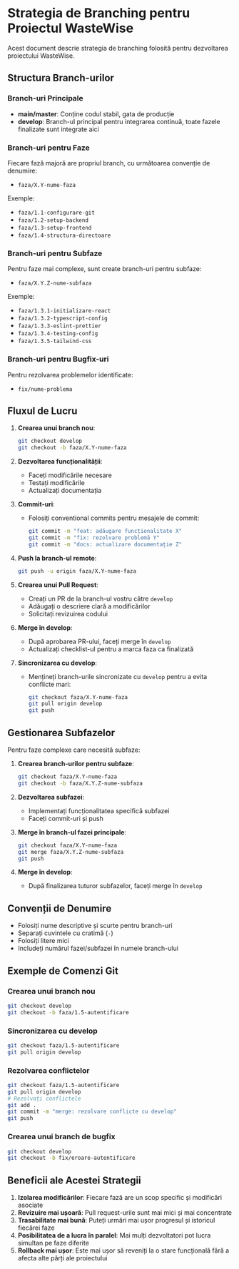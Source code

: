 # Strategia de Branching pentru Proiectul WasteWise

Acest document descrie strategia de branching folosită pentru dezvoltarea proiectului WasteWise.

## Structura Branch-urilor

### Branch-uri Principale

- **main/master**: Conține codul stabil, gata de producție
- **develop**: Branch-ul principal pentru integrarea continuă, toate fazele finalizate sunt integrate aici

### Branch-uri pentru Faze

Fiecare fază majoră are propriul branch, cu următoarea convenție de denumire:

- `faza/X.Y-nume-faza`

Exemple:
- `faza/1.1-configurare-git`
- `faza/1.2-setup-backend`
- `faza/1.3-setup-frontend`
- `faza/1.4-structura-directoare`

### Branch-uri pentru Subfaze

Pentru faze mai complexe, sunt create branch-uri pentru subfaze:

- `faza/X.Y.Z-nume-subfaza`

Exemple:
- `faza/1.3.1-initializare-react`
- `faza/1.3.2-typescript-config`
- `faza/1.3.3-eslint-prettier`
- `faza/1.3.4-testing-config`
- `faza/1.3.5-tailwind-css`

### Branch-uri pentru Bugfix-uri

Pentru rezolvarea problemelor identificate:

- `fix/nume-problema`

## Fluxul de Lucru

1. **Crearea unui branch nou**:
   ```bash
   git checkout develop
   git checkout -b faza/X.Y-nume-faza
   ```

2. **Dezvoltarea funcționalității**:
   - Faceți modificările necesare
   - Testați modificările
   - Actualizați documentația

3. **Commit-uri**:
   - Folosiți conventional commits pentru mesajele de commit:
     ```bash
     git commit -m "feat: adăugare funcționalitate X"
     git commit -m "fix: rezolvare problemă Y"
     git commit -m "docs: actualizare documentație Z"
     ```

4. **Push la branch-ul remote**:
   ```bash
   git push -u origin faza/X.Y-nume-faza
   ```

5. **Crearea unui Pull Request**:
   - Creați un PR de la branch-ul vostru către `develop`
   - Adăugați o descriere clară a modificărilor
   - Solicitați revizuirea codului

6. **Merge în develop**:
   - După aprobarea PR-ului, faceți merge în `develop`
   - Actualizați checklist-ul pentru a marca faza ca finalizată

7. **Sincronizarea cu develop**:
   - Mențineți branch-urile sincronizate cu `develop` pentru a evita conflicte mari:
     ```bash
     git checkout faza/X.Y-nume-faza
     git pull origin develop
     git push
     ```

## Gestionarea Subfazelor

Pentru faze complexe care necesită subfaze:

1. **Crearea branch-urilor pentru subfaze**:
   ```bash
   git checkout faza/X.Y-nume-faza
   git checkout -b faza/X.Y.Z-nume-subfaza
   ```

2. **Dezvoltarea subfazei**:
   - Implementați funcționalitatea specifică subfazei
   - Faceți commit-uri și push

3. **Merge în branch-ul fazei principale**:
   ```bash
   git checkout faza/X.Y-nume-faza
   git merge faza/X.Y.Z-nume-subfaza
   git push
   ```

4. **Merge în develop**:
   - După finalizarea tuturor subfazelor, faceți merge în `develop`

## Convenții de Denumire

- Folosiți nume descriptive și scurte pentru branch-uri
- Separați cuvintele cu cratimă (`-`)
- Folosiți litere mici
- Includeți numărul fazei/subfazei în numele branch-ului

## Exemple de Comenzi Git

### Crearea unui branch nou
```bash
git checkout develop
git checkout -b faza/1.5-autentificare
```

### Sincronizarea cu develop
```bash
git checkout faza/1.5-autentificare
git pull origin develop
```

### Rezolvarea conflictelor
```bash
git checkout faza/1.5-autentificare
git pull origin develop
# Rezolvați conflictele
git add .
git commit -m "merge: rezolvare conflicte cu develop"
git push
```

### Crearea unui branch de bugfix
```bash
git checkout develop
git checkout -b fix/eroare-autentificare
```

## Beneficii ale Acestei Strategii

1. **Izolarea modificărilor**: Fiecare fază are un scop specific și modificări asociate
2. **Revizuire mai ușoară**: Pull request-urile sunt mai mici și mai concentrate
3. **Trasabilitate mai bună**: Puteți urmări mai ușor progresul și istoricul fiecărei faze
4. **Posibilitatea de a lucra în paralel**: Mai mulți dezvoltatori pot lucra simultan pe faze diferite
5. **Rollback mai ușor**: Este mai ușor să reveniți la o stare funcțională fără a afecta alte părți ale proiectului

